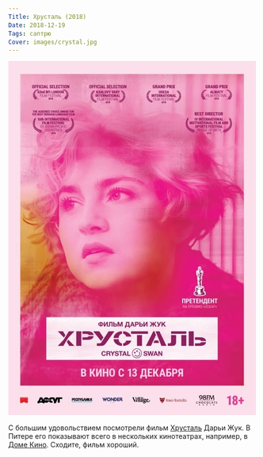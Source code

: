 ```yaml
---
Title: Хрусталь (2018)
Date: 2018-12-19
Tags: саптрю
Cover: images/crystal.jpg
---
```


![Хрусталь](images/crystal.jpg)

С большим удовольствием посмотрели фильм [Хрусталь][1] Дарьи Жук. В Питере его показывают всего в нескольких кинотеатрах, например, в [Доме Кино][2]. Сходите, фильм хороший.

[1]: https://www.imdb.com/title/tt6835498/
[2]: https://www.domkino.spb.ru/films/khrustal/